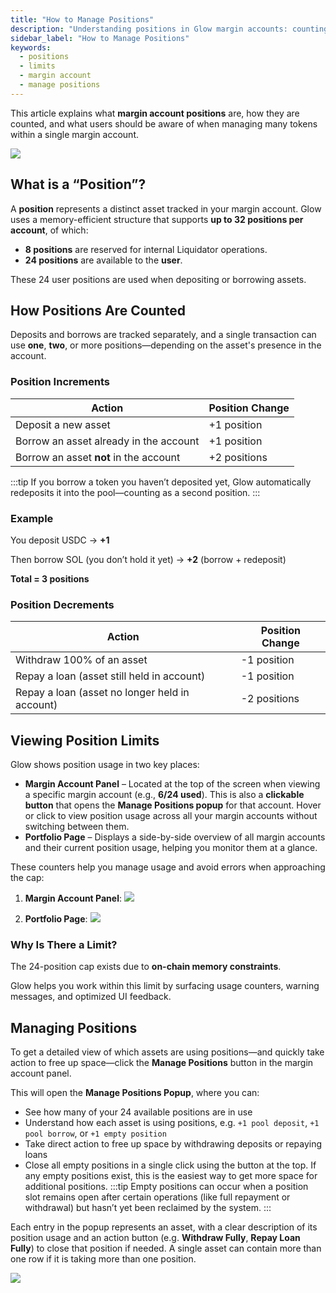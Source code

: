 ```yaml
---
title: "How to Manage Positions"
description: "Understanding positions in Glow margin accounts: counting rules, limits, UI counters, and freeing slots."
sidebar_label: "How to Manage Positions"
keywords:
  - positions
  - limits
  - margin account
  - manage positions
---
```


This article explains what **margin account positions** are, how they are counted, and what users should be aware of when managing many tokens within a single margin account.

![](/img/position-2.png)

## What is a “Position”?

A **position** represents a distinct asset tracked in your margin account. Glow uses a memory-efficient structure that supports **up to 32 positions per account**, of which:

- **8 positions** are reserved for internal Liquidator operations.
- **24 positions** are available to the **user**.

These 24 user positions are used when depositing or borrowing assets.

## How Positions Are Counted

Deposits and borrows are tracked separately, and a single transaction can use **one**, **two**, or more positions—depending on the asset's presence in the account.

### Position Increments

| **Action**                             | **Position Change** |
| -------------------------------------- | ------------------- |
| Deposit a new asset                    | +1 position         |
| Borrow an asset already in the account | +1 position         |
| Borrow an asset **not** in the account | +2 positions        |

:::tip
If you borrow a token you haven’t deposited yet, Glow automatically redeposits it into the pool—counting as a second position.
:::

### Example

You deposit USDC → **+1**

Then borrow SOL (you don’t hold it yet) → **+2** (borrow + redeposit)

**Total = 3 positions**

### Position Decrements

| **Action**                                     | **Position Change** |
| ---------------------------------------------- | ------------------- |
| Withdraw 100% of an asset                      | -1 position         |
| Repay a loan (asset still held in account)     | -1 position         |
| Repay a loan (asset no longer held in account) | -2 positions        |

## Viewing Position Limits

Glow shows position usage in two key places:

- **Margin Account Panel** – Located at the top of the screen when viewing a specific margin account (e.g., **6/24 used**). This is also a **clickable button** that opens the **Manage Positions popup** for that account. Hover or click to view position usage across all your margin accounts without switching between them.
- **Portfolio Page** – Displays a side-by-side overview of all margin accounts and their current position usage, helping you monitor them at a glance.

These counters help you manage usage and avoid errors when approaching the cap:

1. **Margin Account Panel**:
   ![](/img/position-1.png)

2. **Portfolio Page**:
   ![](/img/position-2.png)

### Why Is There a Limit?

The 24-position cap exists due to **on-chain memory constraints**.

Glow helps you work within this limit by surfacing usage counters, warning messages, and optimized UI feedback.

## Managing Positions

To get a detailed view of which assets are using positions—and quickly take action to free up space—click the **Manage Positions** button in the margin account panel.

This will open the **Manage Positions Popup**, where you can:

- See how many of your 24 available positions are in use
- Understand how each asset is using positions, e.g. `+1 pool deposit`, `+1 pool borrow`, or `+1 empty position`
- Take direct action to free up space by withdrawing deposits or repaying loans
- Close all empty positions in a single click using the button at the top. If any empty positions exist, this is the easiest way to get more space for additional positions.
  :::tip
  Empty positions can occur when a position slot remains open after certain operations (like full repayment or withdrawal) but hasn’t yet been reclaimed by the system.
  :::

Each entry in the popup represents an asset, with a clear description of its position usage and an action button (e.g. **Withdraw Fully**, **Repay Loan Fully**) to close that position if needed. A single asset can contain more than one row if it is taking more than one position.

![](/img/position-3.png)
